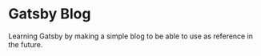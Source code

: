 # Gatsby Blog

Learning Gatsby by making a simple blog to be able to use as reference in the future.
